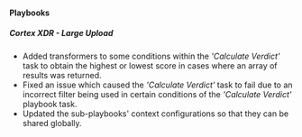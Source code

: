
#### Playbooks

##### Cortex XDR - Large Upload

- Added transformers to some conditions within the *'Calculate Verdict'* task to obtain the highest or lowest score in cases where an array of results was returned.
- Fixed an issue which caused the *'Calculate Verdict'* task to fail due to an incorrect filter being used in certain conditions of the *'Calculate Verdict'* playbook task.
- Updated the sub-playbooks' context configurations so that they can be shared globally.